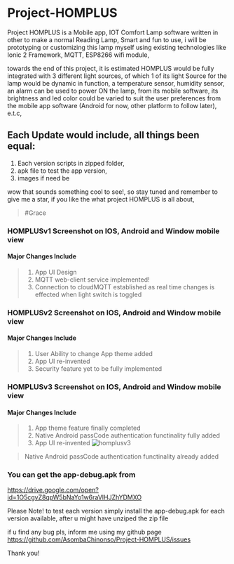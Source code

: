 # Project-HOMPLUS
Project HOMPLUS is a Mobile app, IOT Comfort Lamp software written in other to make a normal Reading Lamp, Smart and fun to use, i will be prototyping or customizing this lamp myself using existing technologies like Ionic 2 Framework, MQTT, ESP8266 wifi module, 

towards the end of this project, it is estimated HOMPLUS would be fully integrated with 3 different light sources, of which 1 of its light Source for the lamp would be dynamic in function, a temperature sensor, humidity sensor, an alarm can be used to power ON the lamp, from its mobile software, its brightness and led color could be varied to suit the user preferences from the mobile app software (Android for now, other platform to follow later), e.t.c, 

## Each Update would include, all things been equal:
1. Each version scripts in zipped folder,
2. apk file to test the app version,
3. images if need be

wow that sounds something cool to see!, so stay tuned and remember to give me a star, if you like the what project HOMPLUS is all about, 
> #Grace

### HOMPLUSv1 Screenshot on IOS, Android and Window mobile view
#### Major Changes Include
> 1. App UI Design
> 2. MQTT web-client service implemented!
> 3. Connection to cloudMQTT established as real time changes is effected when light switch is toggled

### HOMPLUSv2 Screenshot on IOS, Android and Window mobile view
#### Major Changes Include
> 1. User Ability to change App theme added
> 2. App UI re-invented 
> 3. Security feature yet to be fully implemented

### HOMPLUSv3 Screenshot on IOS, Android and Window mobile view
#### Major Changes Include
> 1. App theme feature finally completed
> 2. Native Android passCode authentication functinality fully added
> 3. App UI re-invented
![homplusv3](https://user-images.githubusercontent.com/36452069/42403743-4a47776a-817b-11e8-8f44-5aafebd99526.PNG)

> Native Android passCode authentication functinality already added

### You can get the app-debug.apk from
https://drive.google.com/open?id=1O5cgvZ8qpW5bNaYo1w6raVlHJZhYDMXO

Please Note!
to test each version simply install the app-debug.apk for each version available, after u might have unziped the zip file

if u find any bug pls, inform me using my github page
https://github.com/AsombaChinonso/Project-HOMPLUS/issues

Thank you!


